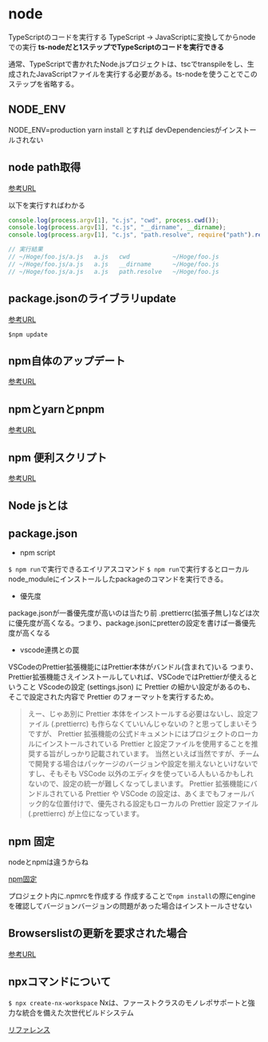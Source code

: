 # node

TypeScriptのコードを実行する
TypeScript → JavaScriptに変換してからnodeでの実行
**ts-nodeだと1ステップでTypeScriptのコードを実行できる**

通常、TypeScriptで書かれたNode.jsプロジェクトは、tscでtranspileをし、生成されたJavaScriptファイルを実行する必要がある。ts-nodeを使うことでこのステップを省略する。

## NODE_ENV

NODE_ENV=production yarn install とすれば devDependenciesがインストールされない

## node path取得

[参考URL](https://zenn.dev/ignorant_kenji/articles/25280934f2c50b0c13ff)

以下を実行すればわかる
```js
console.log(process.argv[1], "c.js", "cwd", process.cwd());
console.log(process.argv[1], "c.js", "__dirname", __dirname);
console.log(process.argv[1], "c.js", "path.resolve", require("path").resolve(""));

// 実行結果
// ~/Hoge/foo.js/a.js   a.js   cwd            ~/Hoge/foo.js
// ~/Hoge/foo.js/a.js   a.js   __dirname      ~/Hoge/foo.js
// ~/Hoge/foo.js/a.js   a.js   path.resolve   ~/Hoge/foo.js
```

## package.jsonのライブラリupdate

[参考URL](https://qiita.com/sugurutakahashi12345/items/df736ddaf65c244e1b4f)

`$npm update`

## npm自体のアップデート

[参考URL](https://qiita.com/n0bisuke/items/b2704b6ebb84f21c03c1)

## npmとyarnとpnpm

[参考URL](https://zenn.dev/hibikine/articles/27621a7f95e761#discuss)

## npm 便利スクリプト

[参考URL](https://qiita.com/mysticatea/items/12bb6579b9155fd74586)

## Node jsとは

## package.json


- npm script

`$ npm run`で実行できるエイリアスコマンド
`$ npm run`で実行するとローカルnode_moduleにインストールしたpackageのコマンドを実行できる。


- 優先度

package.jsonが一番優先度が高いのは当たり前
.prettierrc(拡張子無し)などは次に優先度が高くなる。つまり、package.jsonにpretterの設定を書けば一番優先度が高くなる

- vscode連携との罠

VSCodeのPrettier拡張機能にはPrettier本体がバンドル(含まれて)いる
つまり、Prettier拡張機能さえインストールしていれば、VSCodeではPrettierが使えるということ
VScodeの設定 (settings.json) に Prettier の細かい設定があるのも、そこで設定された内容で Prettier のフォーマットを実行するため。

>えー、じゃあ別に Prettier 本体をインストールする必要はないし、設定ファイル (.prettierrc) も作らなくていいんじゃないの？と思ってしまいそうですが、 Prettier 拡張機能の公式ドキュメントにはプロジェクトのローカルにインストールされている Prettier と設定ファイルを使用することを推奨する旨がしっかり記載されています。
>当然といえば当然ですが、チームで開発する場合はパッケージのバージョンや設定を揃えないといけないですし、そもそも VSCode 以外のエディタを使っている人もいるかもしれないので、設定の統一が難しくなってしまいます。
>Prettier 拡張機能にバンドルされている Prettier や VSCode の設定は、あくまでもフォールバック的な位置付けで、優先される設定もローカルの Prettier 設定ファイル (.prettierrc) が上位になっています。


## npm 固定

nodeとnpmは違うからね

[npm固定](https://qiita.com/hirorock/items/3a98a43f38aec39aab4f)

プロジェクト内に.npmrcを作成する
作成することで`npm install`の際にengineを確認してバージョンバージョンの問題があった場合はインストールさせない

## Browserslistの更新を要求された場合

[参考URL](https://dev.classmethod.jp/articles/asked-to-update-the-browserslist-when-building-react-app/)

## npxコマンドについて

`$ npx create-nx-workspace`
Nxは、ファーストクラスのモノレポサポートと強力な統合を備えた次世代ビルドシステム

[リファレンス](https://www.npmjs.com/package/create-nx-workspace)



